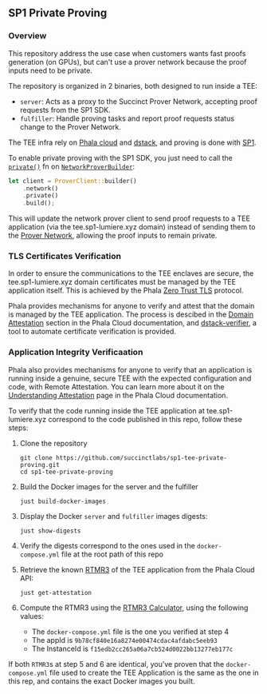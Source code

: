 ## SP1 Private Proving

### Overview

This repository address the use case when customers wants fast proofs generation (on GPUs), but can't use a prover network because the proof inputs need to be private.

The repository is organized in 2 binaries, both designed to run inside a TEE:

* `server`: Acts as a proxy to the Succinct Prover Network, accepting proof requests from the SP1 SDK.
* `fulfiller`: Handle proving tasks and report proof requests status change to the Prover Network.

The TEE infra rely on [Phala cloud] and [dstack], and proving is done with [SP1].

To enable private proving with the SP1 SDK, you just need to call the [`private()`] fn on [`NetworkProverBuilder`]:

```rust
let client = ProverClient::builder()
    .network()
    .private()
    .build();
```

This will update the network prover client to send proof requests to a TEE application (via the tee.sp1-lumiere.xyz domain) instead of sending them to the [Prover Network], allowing the proof inputs to remain private.

### TLS Certificates Verification

In order to ensure the communications to the TEE enclaves are secure, the tee.sp1-lumiere.xyz domain certificates must be managed by the TEE application itself. This is achieved by the Phala [Zero Trust TLS] protocol.

Phala provides mechanisms for anyone to verify and attest that the domain is managed by the TEE application. The process is descibed in the [Domain Attestation] section in the Phala Cloud documentation, and [dstack-verifier], a tool to automate certificate verification is provided.

### Application Integrity Verificaation

Phala also provides mechanisms for anyone to verify that an application is running inside a genuine, secure TEE with the expected configuration and code, with Remote Attestation. You can learn more about it on the [Understanding Attestation] page in the Phala Cloud documentation.

To verify that the code running inside the TEE application at tee.sp1-lumiere.xyz correspond to the code published in this repo, follow these steps:


1. Clone the repository
   ```
   git clone https://github.com/succinctlabs/sp1-tee-private-proving.git
   cd sp1-tee-private-proving
   ```

2. Build the Docker images for the server and the fulfiller
   ```
   just build-docker-images
   ```

3. Display the Docker `server` and `fulfiller` images digests:
   ```
   just show-digests
   ```

4. Verify the digests correspond to the ones used in the `docker-compose.yml` file at the root path of this repo

5. Retrieve the known [RTMR3] of the TEE application from the Phala Cloud API:
   ```
   just get-attestation
   ```

6. Compute the RTMR3 using the [RTMR3 Calculator], using the following values: 
   * The `docker-compose.yml` file is the one you verified at step 4
   * The appId is `9b78cf840e16a8274e00474cdac4afdabc5eeb93`
   * The InstanceId is `f15edb2cc265a06a7cb524d0022bb13277eb177c`

If both `RTMR3`s at step 5 and 6 are identical, you’ve proven that the `docker-compose.yml` file used to create the TEE Application is the same as the one in this rep, and contains the exact Docker images you built.


[`private()`]: https://docs.rs/sp1-sdk/latest/sp1_sdk/network/builder/struct.NetworkProverBuilder.html#method.private
[`NetworkProverBuilder`]: https://docs.rs/sp1-sdk/latest/sp1_sdk/network/builder/struct.NetworkProverBuilder.html
[Prover Network]: https://docs.succinct.xyz/docs/sp1/prover-network/quickstart
[SP1]: https://docs.succinct.xyz/docs/sp1/introduction
[Phala cloud]: https://docs.phala.com/phala-cloud/what-is/what-is-phala-cloud
[dstack]: https://github.com/Dstack-TEE/dstack
[Zero Trust TLS]: https://docs.phala.com/dstack/design-documents/whitepaper#zero-trust-tls-protocol
[Domain Attestation]: https://docs.phala.com/phala-cloud/networking/domain-attestation#custom-domains-zero-trust-verification
[Understanding Attestation]: https://docs.phala.com/phala-cloud/attestation/overview#introduction
[RTMR3]: https://docs.phala.com/phala-cloud/attestation/overview#rtmr3-event-chain%3A-how-application-components-are-measured
[RTMR3 Calculator]: https://rtmr3-calculator.vercel.app/
[dstack-verifier]: https://github.com/Phala-Network/dstack-verifier
